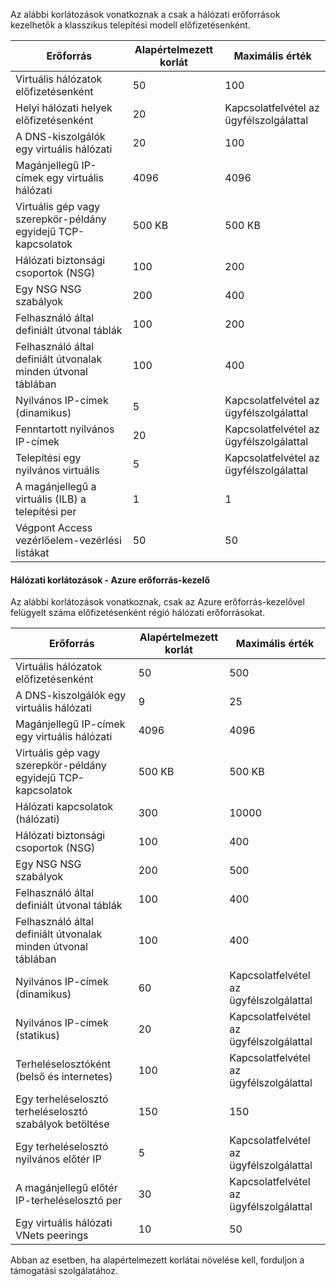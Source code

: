 Az alábbi korlátozások vonatkoznak a csak a hálózati erőforrások kezelhetők a klasszikus telepítési modell előfizetésenként.

Erőforrás| Alapértelmezett korlát | Maximális érték
--- | --- | --- 
Virtuális hálózatok előfizetésenként | 50 | 100
Helyi hálózati helyek előfizetésenként | 20 | Kapcsolatfelvétel az ügyfélszolgálattal
A DNS-kiszolgálók egy virtuális hálózati | 20 | 100
Magánjellegű IP-címek egy virtuális hálózati | 4096 | 4096
Virtuális gép vagy szerepkör-példány egyidejű TCP-kapcsolatok | 500 KB | 500 KB 
Hálózati biztonsági csoportok (NSG) | 100 | 200
Egy NSG NSG szabályok | 200 | 400
Felhasználó által definiált útvonal táblák | 100 | 200
Felhasználó által definiált útvonalak minden útvonal táblában | 100 | 400
Nyilvános IP-címek (dinamikus) | 5 | Kapcsolatfelvétel az ügyfélszolgálattal
Fenntartott nyilvános IP-címek | 20 | Kapcsolatfelvétel az ügyfélszolgálattal
Telepítési egy nyilvános virtuális | 5 | Kapcsolatfelvétel az ügyfélszolgálattal
A magánjellegű a virtuális (ILB) a telepítési per | 1 | 1
Végpont Access vezérlőelem-vezérlési listákat | 50 | 50


#### <a name="azure-resource-manager-virtual-networking-limits"></a>Hálózati korlátozások - Azure erőforrás-kezelő

Az alábbi korlátozások vonatkoznak, csak az Azure erőforrás-kezelővel felügyelt száma előfizetésenként régió hálózati erőforrásokat.

Erőforrás| Alapértelmezett korlát | Maximális érték
--- | --- | ---
Virtuális hálózatok előfizetésenként | 50 | 500
A DNS-kiszolgálók egy virtuális hálózati | 9 | 25
Magánjellegű IP-címek egy virtuális hálózati | 4096 | 4096
Virtuális gép vagy szerepkör-példány egyidejű TCP-kapcsolatok | 500 KB |500 KB
Hálózati kapcsolatok (hálózati) | 300 | 10000
Hálózati biztonsági csoportok (NSG) | 100 | 400
Egy NSG NSG szabályok | 200 | 500
Felhasználó által definiált útvonal táblák | 100 | 400
Felhasználó által definiált útvonalak minden útvonal táblában | 100 | 400
Nyilvános IP-címek (dinamikus) | 60 | Kapcsolatfelvétel az ügyfélszolgálattal
Nyilvános IP-címek (statikus) | 20 | Kapcsolatfelvétel az ügyfélszolgálattal
Terheléselosztóként (belső és internetes) | 100 | Kapcsolatfelvétel az ügyfélszolgálattal
Egy terheléselosztó terheléselosztó szabályok betöltése | 150 | 150
Egy terheléselosztó nyilvános előtér IP | 5 | Kapcsolatfelvétel az ügyfélszolgálattal
A magánjellegű előtér IP-terheléselosztó per | 30 | Kapcsolatfelvétel az ügyfélszolgálattal
Egy virtuális hálózati VNets peerings | 10 | 50

Abban az esetben, ha alapértelmezett korlátai növelése kell, forduljon a támogatási szolgálatához.
